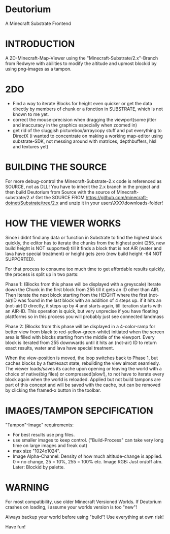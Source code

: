 # Deutorium
A Minecraft Substrate Frontend

INTRODUCTION
============
A 2D-Minecraft-Map-Viewer using the "Minecraft-Substrate/2.x"-Branch from 
Redwyre with abilities to modify the altitude and upmost blockid
by using png-images as a tampon.

2DO
===
- Find a way to iterate Blocks for height even quicker or get the data directly
  by members of chunk or a fonction in SUBSTRATE, which is not known to me yet.
- correct the mouse-precision when dragging the viewport(some jitter and inaccuracy
  in the graphics especially when zoomed in)
- get rid of the sluggish picturebox/arraycopy stuff and put everything to DirectX
  (i wanted to concentrate on making a working map-editor using substrate-SDK, not messing
  around with matrices, depthbuffers, hlsl and textures yet)


BUILDING THE SOURCE
===================
For more debug-control the Minecraft-Substrate-2.x code is referenced as SOURCE,
not as DLL! You have to inherit the 2.x branch in the project and then
build Deutorium from Source with the source of Minecraft-substrate/2.x!
Get the SOURCE FROM https://github.com/minecraft-dotnet/Substrate/tree/2.x
and unzip it in your users\XXX\downloads-folder!


HOW THE VIEWER WORKS
====================
Since i didnt find any data or function in Substrate to find the highest block quickly,
the editor has to iterate the chunks from the highest point (255, new build height is NOT
supported) till it finds a block that is not AIR (water and lava have special treatment) 
or height gets zero (new build height -64 NOT SUPPORTED).

For that process to consume too much time to get affordable results quickly, the process is split
up in two parts:

Phase 1:
(Blocks from this phase will be displayed with a greyscale)
Iterate down the Chunk in the first block from 255 till it gets an ID other than AIR.
Then Iterate the next block starting from the HEIGHT where the first (not-air)ID was found in the last
block with an addition of 4 steps up. if it hits an (not-air)ID directly, it steps up by 4 and starts
again, till iteration starts with an AIR-ID. 
This operation is quick, but very unprecise if you have floating plattforms so in this process
you will probably just see connected landmass

Phase 2:
(Blocks from this phase will be displayed in a 4-color-ramp 
for better view from black to red-yellow-green-white)
initiated when the screen area is filled with blocks starting from the middle of the viewport.
Every block is iterated from 255 downwards until it hits an (not-air) ID to return exact results,
water and lava have special treatnent.

When the view-position is moved, the loop switches back to Phase 1, but caches blocks by a
fast/exact state, rebuilding the view almost seamlesly.
The viewer loads/saves its cache upon opening or leaving the world with a choice of native(big files)
or compressed(slow!), to not have to iterate every block again when the world is reloaded. Applied but
not build tampons are part of this concept and will be saved with the cache, but can be removed by 
clicking the framed-x button in the toolbar.


IMAGES/TAMPON SEPCIFICATION
===========================
"Tampon"-Image" requirements:
- For best results use png files.
- use smaller images to keep control. 
  ("Build-Process" can take very long time on large images and freak out)
- max size "1024x1024".
- Image Alpha-Channel:  Density of how much altitude-change is applied. 
                        0 = no change, 25 = 10%, 255 = 100% etc.
Image RGB:              Just on/off atm. Later: Blockid by palette.





WARNING
=======
For most compatibility, use older Minecraft Versioned Worlds. If Deutorium crashes on loading,
i assume your worlds version is too "new"!

Always backup your world before using "build"!
Use everything at own risk!

Have fun!

